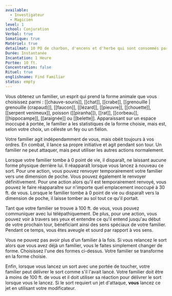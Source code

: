 ```yaml
---
available:
  - Investigateur
  - Magicien
level: 1
school: Conjuration
Verbal: true
Somatique: true
Matériel: true
detailmat: 10 PO de charbon, d'encens et d'herbe qui sont consommés par le feu dans un chaudron en bronze.
Durée: Instantanée
Incantation: 1 Heure
Portée: 10 ft.
Concentration: false
Rituel: true
englishname: Find Familiar
status: empty
---
```

Vous obtenez un familier, un esprit qui prend la forme animale que vous choisissez parmi : [[chauve-souris]], [[chat]], [[crabe]], [[grenouille | grenouille (crapaud)]], [[faucon]], [[lézard]], [[pieuvre]], [[chouette]], [[serpent venimeux]], poisson ([[piranha]]), [[rat]], [[corbeau]], [[hippocampe]], [[araignée]] ou [[belette]]. Apparaissant sur un espace inoccupé à portée, le familier a les statistiques de la forme choisie, mais est, selon votre choix, un céleste un fey ou un fiélon.

Votre familier agit indépendamment de vous, mais obéit toujours à vos ordres. En combat, il lance sa propre initiative et agit pendant son tour. Un familier ne peut attaquer, mais peut utiliser les autres actions normalement.

Lorsque votre familier tombe à 0 point de vie, il disparaît, ne laissant aucune forme physique derrière lui. Il réapparaît lorsque vous lancez à nouveau ce sort. Pour une action, vous pouvez renvoyer temporairement votre familier vers une dimension de poche. Vous pouvez également le renvoyer définitivement. Pour une action alors qu'il est temporairement renvoyé, vous pouvez le faire réapparaître sur n'importe quel emplacement inoccupé à 30 ft. de vous. Lorsque le familier tombe à 0 point de vie ou disparaît vers la dimension de poche, il laisse tomber au sol tout ce qu'il portait.

Tant que votre familier se trouve à 100 ft. de vous, vous pouvez communiquer avec lui télépathiquement. De plus, pour une action, vous pouvez voir à travers ses yeux et entendre ce qu'il entend jusqu'au début de votre prochain tour, bénéficiant ainsi des sens spéciaux de votre familier. Pendant ce temps, vous êtes aveugle et sourd par rapport à vos sens.

Vous ne pouvez pas avoir plus d'un familier à la fois. Si vous relancez le sort alors que vous avez déjà un familier, vous le faites simplement changer de forme. Choisissez l'une des formes ci-dessus. Votre familier se transforme en la forme choisie.

Enfin, lorsque vous lancez un sort avec une portée de toucher, votre familier peut délivrer le sort comme s'il l'avait lancé. Votre familier doit être à moins de 100 ft. de vous et il doit utiliser sa réaction pour délivrer le sort lorsque vous le lancez. Si le sort requiert un jet d'attaque, **vous** lancez ce jet en utilisant votre modificateur.


